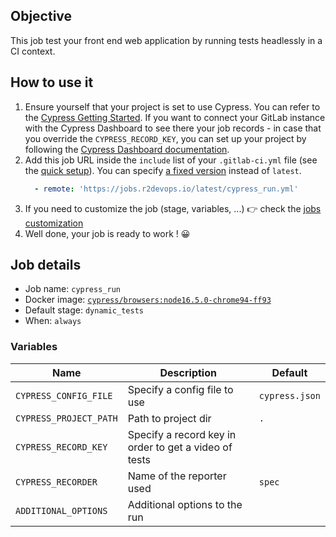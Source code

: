 ## Objective

This job test your front end web application by running tests headlessly in a CI context.

## How to use it

1. Ensure yourself that your project is set to use Cypress. You can refer to the [Cypress Getting Started](https://docs.cypress.io/guides/getting-started/installing-cypress). If you want to connect your GitLab instance with the Cypress Dashboard to see there your job records - in case that you override the `CYPRESS_RECORD_KEY`, you can set up your project by following the [Cypress Dashboard documentation](https://docs.cypress.io/guides/dashboard/gitlab-integration#Installing-the-GitLab-integration).
1. Add this job URL inside the `include` list of your `.gitlab-ci.yml` file (see the [quick setup](/use-the-hub/#quick-setup)). You can specify [a fixed version](#changelog) instead of `latest`.
    ```yaml
      - remote: 'https://jobs.r2devops.io/latest/cypress_run.yml'
    ```
1. If you need to customize the job (stage, variables, ...) 👉 check the [jobs
   customization](/use-the-hub/#jobs-customization)
1. Well done, your job is ready to work ! 😀

## Job details

* Job name: `cypress_run`
* Docker image:
[`cypress/browsers:node16.5.0-chrome94-ff93`](https://hub.docker.com/r/cypress/browsers)
* Default stage: `dynamic_tests`
* When: `always`

### Variables

| Name | Description | Default | 
| ---- | ----------- | ------- |
| `CYPRESS_CONFIG_FILE` | Specify a config file to use | `cypress.json` |
| `CYPRESS_PROJECT_PATH` | Path to project dir | `.` |
| `CYPRESS_RECORD_KEY` | Specify a record key in order to get a video of tests | ` ` |
| `CYPRESS_RECORDER` | Name of the reporter used | `spec` |
| `ADDITIONAL_OPTIONS` | Additional options to the run | ` ` |
